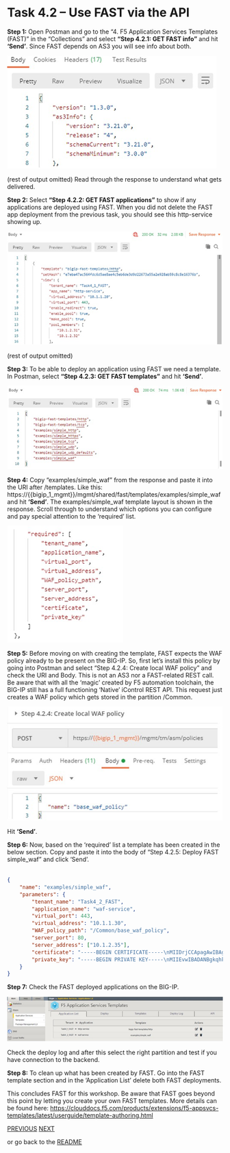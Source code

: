 # Task 4.2 – Use FAST via the API


**Step 1:** Open Postman and go to the “4. F5 Application Services Templates (FAST)” in the “Collections” and select **“Step 4.2.1: GET FAST info”** and hit **‘Send’**.
Since FAST depends on AS3 you will see info about both.

![](../png/module4/task4_2_p1.png)

(rest of output omitted)
Read through the response to understand what gets delivered.

**Step 2:** Select **“Step 4.2.2: GET FAST applications”** to show if any applications are deployed using FAST.
When you did not delete the FAST app deployment from the previous task, you should see this http-service showing up.

![](../png/module4/task4_2_p2.png)

(rest of output omitted)

**Step 3:** To be able to deploy an application using FAST we need a template. 
In Postman, select **“Step 4.2.3: GET FAST templates”** and hit **‘Send’**.

![](../png/module4/task4_2_p3.png)

**Step 4:** Copy “examples/simple_waf” from the response and paste it into the URI after /templates.
Like this: https://{{bigip_1_mgmt}}/mgmt/shared/fast/templates/examples/simple_waf and hit **‘Send’**.
The examples/simple_waf template layout is shown in the response. Scroll through to understand which options you can configure and pay special attention to the ‘required’ list.

![](../png/module4/task4_2_p4.png)

**Step 5:** Before moving on with creating the template, FAST expects the WAF policy already to be present on the BIG-IP. So, first let’s install this policy by going into Postman and select “Step 4.2.4: Create local WAF policy” and check the URI and Body. This is not an AS3 nor a FAST-related REST call. Be aware that with all the ‘magic’ created by F5 automation toolchain, the BIG-IP still has a full functioning ‘Native’ iControl REST API. 
This request just creates a WAF policy which gets stored in the partition /Common.

![](../png/module4/task4_2_p5.png)

Hit **‘Send’**.

**Step 6:** Now, based on the ‘required’ list a template has been created in the below section. Copy and paste it into the body of “Step 4.2.5: Deploy FAST simple_waf” and click ‘Send’.

```json

{
    "name": "examples/simple_waf",
    "parameters": {
        "tenant_name": "Task4_2_FAST",
        "application_name": "waf-service",
        "virtual_port": 443,
        "virtual_address": "10.1.1.30",
        "WAF_policy_path": "/Common/base_waf_policy",
        "server_port": 80,
        "server_address": ["10.1.2.35"],
        "certificate": "-----BEGIN CERTIFICATE-----\nMIIDrjCCApagAwIBAgIEEDZqSTANBgkqhkiG9w0BAQsFADCBmDELMAkGA1UEBhMC\nVVMxCzAJBgNVBAgTAldBMRAwDgYDVQQHEwdTZWF0dGxlMRIwEAYDVQQKEwlNeUNv\nbXBhbnkxCzAJBgNVBAsTAklUMR4wHAYDVQQDExVsb2NhbGhvc3QubG9jYWxkb21h\naW4xKTAnBgkqhkiG9w0BCQEWGnJvb3RAbG9jYWxob3N0LmxvY2FsZG9tYWluMB4X\nDTE4MDgxNTEyMDAwOVoXDTI4MDgxMjEyMDAwOVowgZgxCzAJBgNVBAYTAlVTMQsw\nCQYDVQQIEwJXQTEQMA4GA1UEBxMHU2VhdHRsZTESMBAGA1UEChMJTXlDb21wYW55\nMQswCQYDVQQLEwJJVDEeMBwGA1UEAxMVbG9jYWxob3N0LmxvY2FsZG9tYWluMSkw\nJwYJKoZIhvcNAQkBFhpyb290QGxvY2FsaG9zdC5sb2NhbGRvbWFpbjCCASIwDQYJ\nKoZIhvcNAQEBBQADggEPADCCAQoCggEBALhgsSNqnxeCYeiynxwPpUW379NE08aV\nHdR/RCNYbFlmXHtsIRWsTxt0pSNuK91b5MEY707zo/0lrW8QoINS74c6kKdeEByu\nOcaTrn8+VFF9i46J5/1TiTblag7QZfs/B1jZt4+VMwkcL3S3tqN/ffX6FF0tuNiW\nC8V+9l2NWqZg9hynR0mqwxSmyBRhewDtGcHHbW77q27yc4pb5Wr9nyJxUqlnqZMZ\n73T5WMyjpVZx/3qW0CuimpWKhTET5j4G7Vv9YGkABd33EULwcCLoRGBhZ7I7qORP\nJAIHvpt/AJyMTJXHhV7Krpn8cKZF3sgG6NVeuCbwvK3CEI5Q80QXQ4UCAwEAATAN\nBgkqhkiG9w0BAQsFAAOCAQEAX8kOXpXCP2josNyCE50YNB63SvMSOU9Mo21bkWKz\nEXmn+SYg+wx0RlvfcxUBjPolbVk1DZRBCB6xk5AjLJSDx+3Jz039K/Ypj4wcF+Ia\nLIHlkAEnT0eMsUsCPRXPnnRfyVER7+ER7TQUrWRhrw+9QYLmwFXlbLzDXwEX7Wb4\nLzjxfTZT5UoQsoE94XGScjeZJDdvDjpm1o3R5ag57MfxAFcS9rmW/tNs2xNYh3U8\nGzeJgpH4Rm8zRdWrVeq/AEyq0CwWZxRI1S3YrqjAc+nfpVQbC06yRGRLWlCKUZwf\npx+z/vcZaA9+e2LW3MafBNaEVcTXcOe0XOAx38AYWRCq7g==\n-----END CERTIFICATE-----\n",
        "private_key": "-----BEGIN PRIVATE KEY-----\nMIIEvwIBADANBgkqhkiG9w0BAQEFAASCBKkwggSlAgEAAoIBAQC4YLEjap8XgmHo\nsp8cD6VFt+/TRNPGlR3Uf0QjWGxZZlx7bCEVrE8bdKUjbivdW+TBGO9O86P9Ja1v\nEKCDUu+HOpCnXhAcrjnGk65/PlRRfYuOief9U4k25WoO0GX7PwdY2bePlTMJHC90\nt7ajf331+hRdLbjYlgvFfvZdjVqmYPYcp0dJqsMUpsgUYXsA7RnBx21u+6tu8nOK\nW+Vq/Z8icVKpZ6mTGe90+VjMo6VWcf96ltAropqVioUxE+Y+Bu1b/WBpAAXd9xFC\n8HAi6ERgYWeyO6jkTyQCB76bfwCcjEyVx4Veyq6Z/HCmRd7IBujVXrgm8LytwhCO\nUPNEF0OFAgMBAAECggEAI6Mi0ezjm7RqjsLpsI+QmxlqnDwHL/C2D5LavXczmBMK\nKJv1iB4iOzUQTzkV9ubyX+VdKfY7OeycqWU+FSwEWq+18neipxyA09JLLdKDEy4w\nOYiLw+Hv2WG93mem8olT9vc7/N9yeh4NySJSRadYliD0ay8xdYGI/G8mGN5/yT0L\nUgj9lAHkA2UJDQlRzYFbZxF/eCWWZ6tosHraEwGKDdlqSkuZ62fQu5IoN97LIX2+\nxPZm6t+ROdUAURe2N4zhOperh3UYxmhTTzJTn/hOf6Lhb0VVbEHj5WjxKJVp3deH\nmBof5IZQxbm1iTzzLKP3ERwIpaaqlX+dIi9Q0pzhSQKBgQD4KqgHmkN1j8vikF3N\nseL8JqTveQd6AKPeB+TlWH/NWubpSK9f+EUQv+gN99u79GQg2N+gIiJclOlS0i0j\nY/xdIcpbFf7qQzaZlW0USi3nakrylnc7s3NNCWIEX/h5YsyxD/O1vwg570YXfEle\nASNLDiIz3w6wX/ebP7CpVjc3rQKBgQC+MpSlWsldSWrr3CvWMkC1bAc2n320A9oE\nlr/YPKgQ/1CRprplI+dF5liHxIHDnZqwnYTEYphitxj3RqTuppXu56FG3xmJWkVl\nkxivn+E4xahqLp9aaMRvFTTw/rVUYMzxLGU/3sTW6js/EcaI+u0PY9qKXDKJwv9Z\nYGGby28WOQKBgQCg8NkEBTFWnqj1B/ctnP291ToF7BHDN4MOTURO0HQhs6ApDnBd\n5t6znCFcXa/tVvNQshVk/n4WWKRwh8mqN//ETlOzerJVLr3MILIbBHh8qdxtMtOk\nrh5KiZk9iRfVcROaiOPerEMjf1+Pf5T9F/PRixr3VONr0vD7h/SD/VvWCQKBgQCU\nV8j+Cwgg/UEqgoeiQYGcvowFu3GEdLiXeahZlD2VPDzvzPV2KwGX0CfehJKdKpBb\nDhBeR3QJEjujqXK8PCuWsQxlxV4addDIf2jymaVE7U0EvCZHko0bApRPHqn5DKLr\nu6+gmDQ4V2osL8YEUomQxlXOMkisj+0vHXAj3hBfaQKBgQCNei4IMcCPCh/BSGgb\n9BUOYG0Y7856ca7nLo4x2G67NigGAp1EgvYW6i4wD/1zo7O/aF8UzYjTh7+BseO8\nZy3N+h6eajbzu6j3I3Sp+3TGGZcw/8s5EU2SPMl3Rf25wW0M33Xn0AwxGLzUY/dX\nNCffdM6CVXWk73y++Xahj5Aiiw==\n-----END PRIVATE KEY-----\n"
    }
}
```

**Step 7:** Check the FAST deployed applications on the BIG-IP.

![](../png/module4/task4_2_p6.png)

Check the deploy log and after this select the right partition and test if you have connection to the backend.

**Step 8:** To clean up what has been created by FAST. Go into the FAST template section and in the ‘Application List’ delete both FAST deployments.

This concludes FAST for this workshop. 
Be aware that FAST goes beyond this point by letting you create your own FAST templates. More details can be found here: https://clouddocs.f5.com/products/extensions/f5-appsvcs-templates/latest/userguide/template-authoring.html

[PREVIOUS](task4_1.md)      [NEXT](../module_5/module5.md)

or go back to the [README](../../README.md)